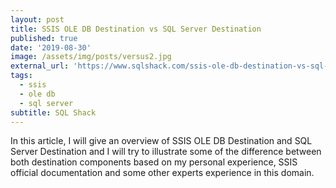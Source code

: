 ```yaml
---
layout: post
title: SSIS OLE DB Destination vs SQL Server Destination
published: true
date: '2019-08-30'
image: /assets/img/posts/versus2.jpg
external_url: 'https://www.sqlshack.com/ssis-ole-db-destination-vs-sql-server-destination/'
tags:
  - ssis
  - ole db
  - sql server
subtitle: SQL Shack
---
```

In this article, I will give an overview of SSIS OLE DB Destination and SQL Server Destination and I will try to illustrate some of the difference between both destination components based on my personal experience, SSIS official documentation and some other experts experience in this domain.
